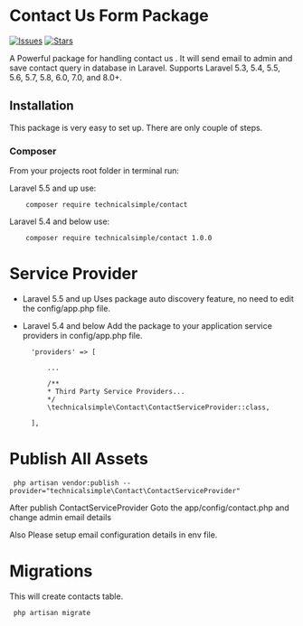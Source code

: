 # Contact Us Form Package

[![Issues](https://img.shields.io/github/issues/technicalsimple/contact-package.svg?style=flat-square)](https://github.com/technicalsimple/contact-package/issues)
[![Stars](https://img.shields.io/github/stars/technicalsimple/contact-package.svg?style=flat-square)](https://github.com/technicalsimple/contact-package/stargazers)


A Powerful package for handling contact us . It will send email to admin and save contact query in database in Laravel. Supports Laravel 5.3, 5.4, 5.5, 5.6, 5.7, 5.8, 6.0, 7.0, and 8.0+.

## Installation
This package is very easy to set up. There are only couple of steps.

### Composer

From your projects root folder in terminal run:

Laravel 5.5 and up use:

```
    composer require technicalsimple/contact
```

Laravel 5.4 and below use:

```
    composer require technicalsimple/contact 1.0.0
```

# Service Provider

* Laravel 5.5 and up Uses package auto discovery feature, no need to edit the config/app.php file.

* Laravel 5.4 and below Add the package to your application service providers in config/app.php file.

  ```
    'providers' => [

        ...

        /**
        * Third Party Service Providers...
        */
        \technicalsimple\Contact\ContactServiceProvider::class,

    ],    
   ```

# Publish All Assets
   ```
    php artisan vendor:publish --provider="technicalsimple\Contact\ContactServiceProvider"
   ```
 After publish ContactServiceProvider Goto the app/config/contact.php
 and change admin email details

 Also Please setup email configuration details in env file.

 # Migrations

   This will create contacts table.

   ```
    php artisan migrate
   ```
   




   


    
   






